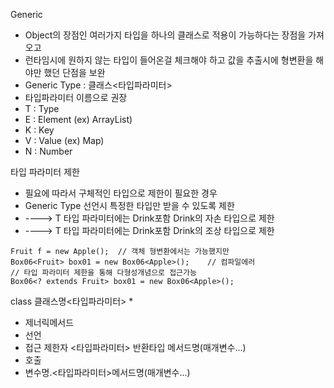 Generic

-   Object의 장점인 여러가지 타입을 하나의 클래스로 적용이 가능하다는 장점을 가져오고
-   런타임시에 원하지 않는 타입이 들어온걸 체크해야 하고 값을 추출시에 형변환을 해야만 했던 단점을 보완
-   Generic Type : 클래스<타입파라미터>
-   타입파라미터 이름으로 권장
-   T : Type
-   E : Element (ex) ArrayList)
-   K : Key
-   V : Value (ex) Map)
-   N : Number

타입 파라미터 제한

-   필요에 따라서 구체적인 타입으로 제한이 필요한 경우
-   Generic Type 선언시 특정한 타입만 받을 수 있도록 제한
-   <T extends Drink> ----> T 타입 파라미터에는 Drink포함 Drink의 자손 타입으로 제한
-   <T super Drink> ----> T 타입 파라미터에는 Drink포함 Drink의 조상 타입으로 제한

```
Fruit f = new Apple();	// 객체 형변환에서는 가능했지만
Box06<Fruit> box01 = new Box06<Apple>();	// 컴파일에러
// 타입 파라미터 제한을 통해 다형성개념으로 접근가능
Box06<? extends Fruit> box01 = new Box06<Apple>(); 	
```

class 클래스명<타입파라미터> \*

-   제너릭메서드
-   선언
-   접근 제한자 <타입파라미터> 반환타입 메서드명(매개변수...)
-   호출
-   변수명.<타입파라미터>메서드명(매개변수...)
